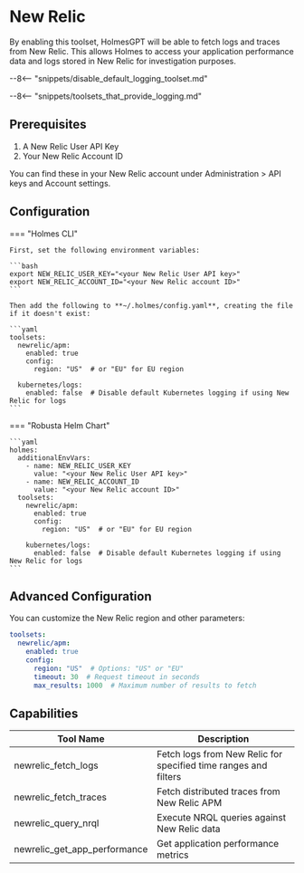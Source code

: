 # New Relic

By enabling this toolset, HolmesGPT will be able to fetch logs and traces from New Relic. This allows Holmes to access your application performance data and logs stored in New Relic for investigation purposes.

--8<-- "snippets/disable_default_logging_toolset.md"

--8<-- "snippets/toolsets_that_provide_logging.md"

## Prerequisites

1. A New Relic User API Key
2. Your New Relic Account ID

You can find these in your New Relic account under Administration > API keys and Account settings.

## Configuration

=== "Holmes CLI"

    First, set the following environment variables:

    ```bash
    export NEW_RELIC_USER_KEY="<your New Relic User API key>"
    export NEW_RELIC_ACCOUNT_ID="<your New Relic account ID>"
    ```

    Then add the following to **~/.holmes/config.yaml**, creating the file if it doesn't exist:

    ```yaml
    toolsets:
      newrelic/apm:
        enabled: true
        config:
          region: "US"  # or "EU" for EU region

      kubernetes/logs:
        enabled: false  # Disable default Kubernetes logging if using New Relic for logs
    ```

=== "Robusta Helm Chart"

    ```yaml
    holmes:
      additionalEnvVars:
        - name: NEW_RELIC_USER_KEY
          value: "<your New Relic User API key>"
        - name: NEW_RELIC_ACCOUNT_ID
          value: "<your New Relic account ID>"
      toolsets:
        newrelic/apm:
          enabled: true
          config:
            region: "US"  # or "EU" for EU region

        kubernetes/logs:
          enabled: false  # Disable default Kubernetes logging if using New Relic for logs
    ```

## Advanced Configuration

You can customize the New Relic region and other parameters:

```yaml
toolsets:
  newrelic/apm:
    enabled: true
    config:
      region: "US"  # Options: "US" or "EU"
      timeout: 30  # Request timeout in seconds
      max_results: 1000  # Maximum number of results to fetch
```

## Capabilities

| Tool Name | Description |
|-----------|-------------|
| newrelic_fetch_logs | Fetch logs from New Relic for specified time ranges and filters |
| newrelic_fetch_traces | Fetch distributed traces from New Relic APM |
| newrelic_query_nrql | Execute NRQL queries against New Relic data |
| newrelic_get_app_performance | Get application performance metrics |
